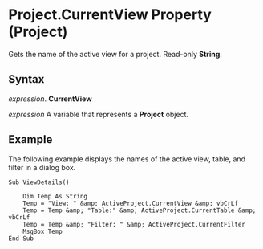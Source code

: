 
# Project.CurrentView Property (Project)

Gets the name of the active view for a project. Read-only  **String**.


## Syntax

 _expression_. **CurrentView**

 _expression_ A variable that represents a **Project** object.


## Example

The following example displays the names of the active view, table, and filter in a dialog box.


```
Sub ViewDetails() 
 
    Dim Temp As String 
    Temp = "View: " &amp; ActiveProject.CurrentView &amp; vbCrLf 
    Temp = Temp &amp; "Table:" &amp; ActiveProject.CurrentTable &amp; vbCrLf 
    Temp = Temp &amp; "Filter: " &amp; ActiveProject.CurrentFilter 
    MsgBox Temp 
End Sub
```

